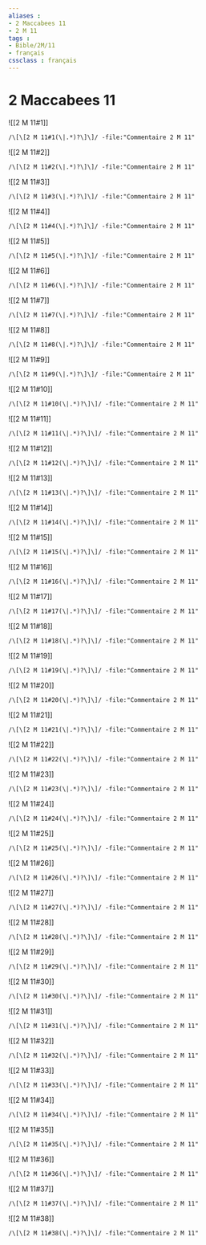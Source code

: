 ```yaml
---
aliases : 
- 2 Maccabees 11
- 2 M 11
tags : 
- Bible/2M/11
- français
cssclass : français
---
```


# 2 Maccabees 11

![[2 M 11#1]]

```query
/\[\[2 M 11#1(\|.*)?\]\]/ -file:"Commentaire 2 M 11"
```

![[2 M 11#2]]

```query
/\[\[2 M 11#2(\|.*)?\]\]/ -file:"Commentaire 2 M 11"
```

![[2 M 11#3]]

```query
/\[\[2 M 11#3(\|.*)?\]\]/ -file:"Commentaire 2 M 11"
```

![[2 M 11#4]]

```query
/\[\[2 M 11#4(\|.*)?\]\]/ -file:"Commentaire 2 M 11"
```

![[2 M 11#5]]

```query
/\[\[2 M 11#5(\|.*)?\]\]/ -file:"Commentaire 2 M 11"
```

![[2 M 11#6]]

```query
/\[\[2 M 11#6(\|.*)?\]\]/ -file:"Commentaire 2 M 11"
```

![[2 M 11#7]]

```query
/\[\[2 M 11#7(\|.*)?\]\]/ -file:"Commentaire 2 M 11"
```

![[2 M 11#8]]

```query
/\[\[2 M 11#8(\|.*)?\]\]/ -file:"Commentaire 2 M 11"
```

![[2 M 11#9]]

```query
/\[\[2 M 11#9(\|.*)?\]\]/ -file:"Commentaire 2 M 11"
```

![[2 M 11#10]]

```query
/\[\[2 M 11#10(\|.*)?\]\]/ -file:"Commentaire 2 M 11"
```

![[2 M 11#11]]

```query
/\[\[2 M 11#11(\|.*)?\]\]/ -file:"Commentaire 2 M 11"
```

![[2 M 11#12]]

```query
/\[\[2 M 11#12(\|.*)?\]\]/ -file:"Commentaire 2 M 11"
```

![[2 M 11#13]]

```query
/\[\[2 M 11#13(\|.*)?\]\]/ -file:"Commentaire 2 M 11"
```

![[2 M 11#14]]

```query
/\[\[2 M 11#14(\|.*)?\]\]/ -file:"Commentaire 2 M 11"
```

![[2 M 11#15]]

```query
/\[\[2 M 11#15(\|.*)?\]\]/ -file:"Commentaire 2 M 11"
```

![[2 M 11#16]]

```query
/\[\[2 M 11#16(\|.*)?\]\]/ -file:"Commentaire 2 M 11"
```

![[2 M 11#17]]

```query
/\[\[2 M 11#17(\|.*)?\]\]/ -file:"Commentaire 2 M 11"
```

![[2 M 11#18]]

```query
/\[\[2 M 11#18(\|.*)?\]\]/ -file:"Commentaire 2 M 11"
```

![[2 M 11#19]]

```query
/\[\[2 M 11#19(\|.*)?\]\]/ -file:"Commentaire 2 M 11"
```

![[2 M 11#20]]

```query
/\[\[2 M 11#20(\|.*)?\]\]/ -file:"Commentaire 2 M 11"
```

![[2 M 11#21]]

```query
/\[\[2 M 11#21(\|.*)?\]\]/ -file:"Commentaire 2 M 11"
```

![[2 M 11#22]]

```query
/\[\[2 M 11#22(\|.*)?\]\]/ -file:"Commentaire 2 M 11"
```

![[2 M 11#23]]

```query
/\[\[2 M 11#23(\|.*)?\]\]/ -file:"Commentaire 2 M 11"
```

![[2 M 11#24]]

```query
/\[\[2 M 11#24(\|.*)?\]\]/ -file:"Commentaire 2 M 11"
```

![[2 M 11#25]]

```query
/\[\[2 M 11#25(\|.*)?\]\]/ -file:"Commentaire 2 M 11"
```

![[2 M 11#26]]

```query
/\[\[2 M 11#26(\|.*)?\]\]/ -file:"Commentaire 2 M 11"
```

![[2 M 11#27]]

```query
/\[\[2 M 11#27(\|.*)?\]\]/ -file:"Commentaire 2 M 11"
```

![[2 M 11#28]]

```query
/\[\[2 M 11#28(\|.*)?\]\]/ -file:"Commentaire 2 M 11"
```

![[2 M 11#29]]

```query
/\[\[2 M 11#29(\|.*)?\]\]/ -file:"Commentaire 2 M 11"
```

![[2 M 11#30]]

```query
/\[\[2 M 11#30(\|.*)?\]\]/ -file:"Commentaire 2 M 11"
```

![[2 M 11#31]]

```query
/\[\[2 M 11#31(\|.*)?\]\]/ -file:"Commentaire 2 M 11"
```

![[2 M 11#32]]

```query
/\[\[2 M 11#32(\|.*)?\]\]/ -file:"Commentaire 2 M 11"
```

![[2 M 11#33]]

```query
/\[\[2 M 11#33(\|.*)?\]\]/ -file:"Commentaire 2 M 11"
```

![[2 M 11#34]]

```query
/\[\[2 M 11#34(\|.*)?\]\]/ -file:"Commentaire 2 M 11"
```

![[2 M 11#35]]

```query
/\[\[2 M 11#35(\|.*)?\]\]/ -file:"Commentaire 2 M 11"
```

![[2 M 11#36]]

```query
/\[\[2 M 11#36(\|.*)?\]\]/ -file:"Commentaire 2 M 11"
```

![[2 M 11#37]]

```query
/\[\[2 M 11#37(\|.*)?\]\]/ -file:"Commentaire 2 M 11"
```

![[2 M 11#38]]

```query
/\[\[2 M 11#38(\|.*)?\]\]/ -file:"Commentaire 2 M 11"
```

